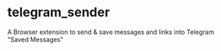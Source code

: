 # telegram_sender
A Browser extension to send &amp; save messages and links into Telegram "Saved Messages"
